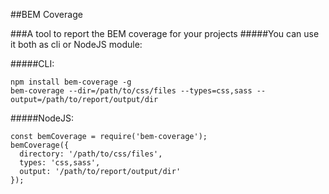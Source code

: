 ##BEM Coverage

###A tool to report the BEM coverage for your projects
#####You can use it both as cli or NodeJS module:

#####CLI:
```
npm install bem-coverage -g
bem-coverage --dir=/path/to/css/files --types=css,sass --output=/path/to/report/output/dir
```

#####NodeJS:
```
const bemCoverage = require('bem-coverage');
bemCoverage({
  directory: '/path/to/css/files',
  types: 'css,sass',
  output: '/path/to/report/output/dir'
});
```